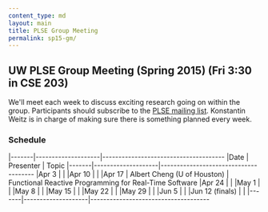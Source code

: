 ```yaml
---
content_type: md
layout: main
title: PLSE Group Meeting
permalink: sp15-gm/
---
```


## UW PLSE Group Meeting (Spring 2015) (Fri 3:30 in CSE 203)


We'll meet each week to discuss exciting research going on within the
group.  Participants should subscribe to the
[PLSE mailing list](https://mailman.cs.washington.edu/mailman/listinfo/plse).
Konstantin Weitz is in charge of making sure there is something planned every week.

### Schedule

|-------|--------------------|--------------------------------------
|Date   | Presenter          | Topic
|-------|--------------------|--------------------------------------
|Apr  3 |                    |
|Apr 10 |                    | 
|Apr 17 | Albert Cheng (U of Houston) | Functional Reactive Programming for Real-Time Software
|Apr 24 |                    |
|May  1 |                    |
|May  8 |                    |
|May 15 |                    |
|May 22 |                    |
|May 29 |                    |
|Jun  5 |                    |
|Jun 12 (finals) |           |
|-------|--------------------|-------------------------------------
